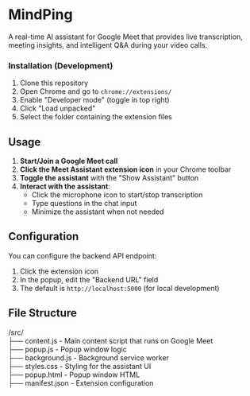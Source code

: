 # MindPing

A real-time AI assistant for Google Meet that provides live transcription, meeting insights, and intelligent Q&A during your video calls.


### Installation (Development)
1. Clone this repository
2. Open Chrome and go to `chrome://extensions/`
3. Enable "Developer mode" (toggle in top right)
4. Click "Load unpacked"
5. Select the folder containing the extension files

## Usage

1. **Start/Join a Google Meet call**
2. **Click the Meet Assistant extension icon** in your Chrome toolbar
3. **Toggle the assistant** with the "Show Assistant" button
4. **Interact with the assistant**:
   - Click the microphone icon to start/stop transcription
   - Type questions in the chat input
   - Minimize the assistant when not needed

## Configuration

You can configure the backend API endpoint:

1. Click the extension icon
2. In the popup, edit the "Backend URL" field
3. The default is `http://localhost:5000` (for local development)

## File Structure
/src/  
├── content.js - Main content script that runs on Google Meet  
├── popup.js - Popup window logic  
├── background.js - Background service worker  
├── styles.css - Styling for the assistant UI  
├── popup.html - Popup window HTML  
├── manifest.json - Extension configuration  

